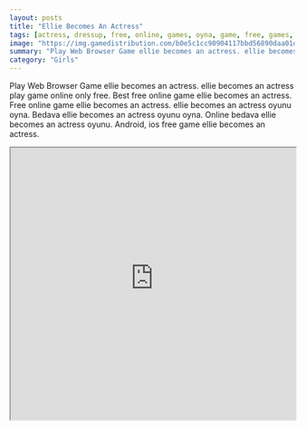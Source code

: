 ```yaml
---
layout: posts
title: "Ellie Becomes An Actress"
tags: [actress, dressup, free, online, games, oyna, game, free, games, play, play, games]
image: "https://img.gamedistribution.com/b0e5c1cc90904117bbd56890daa01d35.jpg"
summary: "Play Web Browser Game ellie becomes an actress. ellie becomes an actress play game online only free. Best free online game ellie becomes an actress. Free online game ellie becomes an actress. ellie becomes an actress oyunu oyna. Bedava ellie becomes an actress oyunu oyna. Online bedava ellie becomes an actress oyunu. Android, ios free game ellie becomes an actress."
category: "Girls"
---
```


Play Web Browser Game ellie becomes an actress. ellie becomes an actress play game online only free. Best free online game ellie becomes an actress. Free online game ellie becomes an actress. ellie becomes an actress oyunu oyna. Bedava ellie becomes an actress oyunu oyna. Online bedava ellie becomes an actress oyunu. Android, ios free game ellie becomes an actress.

<iframe width="100%" height="480px;" src="https://html5.gamedistribution.com/b0e5c1cc90904117bbd56890daa01d35/"></iframe>